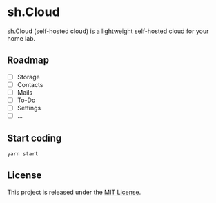 # sh.Cloud

sh.Cloud (self-hosted cloud) is a lightweight self-hosted cloud for your home lab.

## Roadmap

- [ ] Storage
- [ ] Contacts
- [ ] Mails
- [ ] To-Do
- [ ] Settings
- [ ] ...

## Start coding

```bash
yarn start
```

## License

This project is released under the [MIT License](./LICENSE.md).
